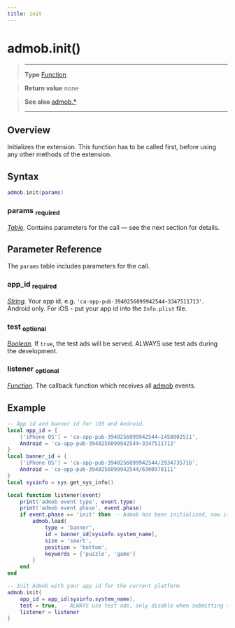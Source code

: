 ```yaml
---
title: init
---
```

# admob.init()

> --------------------- ------------------------------------------------------------------------------------------
> __Type__              [Function](https://docs.coronalabs.com/api/type/Function.html)

> __Return value__      none

> __See also__          [admob.*](/extension/admob/)
> --------------------- ------------------------------------------------------------------------------------------

## Overview

Initializes the extension. This function has to be called first, before using any other methods of the extension.

## Syntax
```lua
admob.init(params)
```
### params <sub>required</sub>
_[Table](https://docs.coronalabs.com/api/type/Table.html)._ Contains parameters for the call &mdash; see the next section for details.

## Parameter Reference

The `params` table includes parameters for the call.

### app_id <sub>required</sub>
_[String](https://docs.coronalabs.com/api/type/String.html)._ Your app id, e.g. `'ca-app-pub-3940256099942544~3347511713'`. Android only. For iOS - put your app id into the `Info.plist` file.

### test <sub>optional</sub>
_[Boolean](https://docs.coronalabs.com/api/type/Boolean.html)._ If `true`, the test ads will be served. ALWAYS use test ads during the development.

### listener <sub>optional</sub>
_[Function](https://docs.coronalabs.com/api/type/Function.html)._ The callback function which receives all [admob](/extension/admob/event/admob/) events.

## Example

```lua
-- App id and banner id for iOS and Android.
local app_id = {
	['iPhone OS'] = 'ca-app-pub-3940256099942544~1458002511',
	Android = 'ca-app-pub-3940256099942544~3347511713'
}
local banner_id = {
	['iPhone OS'] = 'ca-app-pub-3940256099942544/2934735716',
	Android = 'ca-app-pub-3940256099942544/6300978111'
}
local sysinfo = sys.get_sys_info()

local function listener(event)
	print('admob event type', event.type)
	print('admob event phase', event.phase)
	if event.phase == 'init' then -- Admob has been initialized, now it's safe to load a banner.
		admob.load{
			type = 'banner',
			id = banner_id[sysinfo.system_name],
			size = 'smart',
			position = 'bottom',
			keywords = {'puzzle', 'game'}
		}
	end
end

-- Init Admob with your app id for the current platform.
admob.init{
	app_id = app_id[sysinfo.system_name],
	test = true, -- ALWAYS use test ads, only disable when submitting to the stores.
	listener = listener
}
```